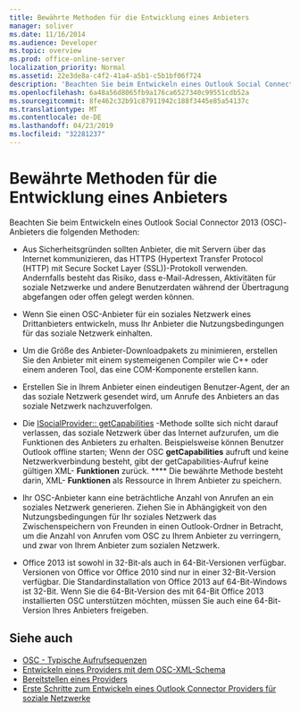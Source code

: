 ```yaml
---
title: Bewährte Methoden für die Entwicklung eines Anbieters
manager: soliver
ms.date: 11/16/2014
ms.audience: Developer
ms.topic: overview
ms.prod: office-online-server
localization_priority: Normal
ms.assetid: 22e3de8a-c4f2-41a4-a5b1-c5b1bf06f724
description: 'Beachten Sie beim Entwickeln eines Outlook Social Connector 2013 (OSC)-Anbieters die folgenden Methoden:'
ms.openlocfilehash: 6a48a56d8065fb9a176ca6527340c99551cdb52a
ms.sourcegitcommit: 8fe462c32b91c87911942c188f3445e85a54137c
ms.translationtype: MT
ms.contentlocale: de-DE
ms.lasthandoff: 04/23/2019
ms.locfileid: "32281237"
---
```

# <a name="best-practices-for-developing-a-provider"></a>Bewährte Methoden für die Entwicklung eines Anbieters

Beachten Sie beim Entwickeln eines Outlook Social Connector 2013 (OSC)-Anbieters die folgenden Methoden:
  
- Aus Sicherheitsgründen sollten Anbieter, die mit Servern über das Internet kommunizieren, das HTTPS (Hypertext Transfer Protocol (HTTP) mit Secure Socket Layer (SSL))-Protokoll verwenden. Andernfalls besteht das Risiko, dass e-Mail-Adressen, Aktivitäten für soziale Netzwerke und andere Benutzerdaten während der Übertragung abgefangen oder offen gelegt werden können.
    
- Wenn Sie einen OSC-Anbieter für ein soziales Netzwerk eines Drittanbieters entwickeln, muss Ihr Anbieter die Nutzungsbedingungen für das soziale Netzwerk einhalten.
    
- Um die Größe des Anbieter-Downloadpakets zu minimieren, erstellen Sie den Anbieter mit einem systemeigenen Compiler wie C++ oder einem anderen Tool, das eine COM-Komponente erstellen kann.
    
- Erstellen Sie in Ihrem Anbieter einen eindeutigen Benutzer-Agent, der an das soziale Netzwerk gesendet wird, um Anrufe des Anbieters an das soziale Netzwerk nachzuverfolgen.
    
- Die [ISocialProvider:: getCapabilities](isocialprovider-getcapabilities.md) -Methode sollte sich nicht darauf verlassen, das soziale Netzwerk über das Internet aufzurufen, um die Funktionen des Anbieters zu erhalten. Beispielsweise können Benutzer Outlook offline starten; Wenn der OSC **getCapabilities** aufruft und keine Netzwerkverbindung besteht, gibt der getCapabilities-Aufruf keine gültigen XML- **Funktionen** zurück. **** Die bewährte Methode besteht darin, XML- **Funktionen** als Ressource in Ihrem Anbieter zu speichern. 
    
- Ihr OSC-Anbieter kann eine beträchtliche Anzahl von Anrufen an ein soziales Netzwerk generieren. Ziehen Sie in Abhängigkeit von den Nutzungsbedingungen für Ihr soziales Netzwerk das Zwischenspeichern von Freunden in einen Outlook-Ordner in Betracht, um die Anzahl von Anrufen vom OSC zu Ihrem Anbieter zu verringern, und zwar von Ihrem Anbieter zum sozialen Netzwerk.
    
- Office 2013 ist sowohl in 32-Bit-als auch in 64-Bit-Versionen verfügbar. Versionen von Office vor Office 2010 sind nur in einer 32-Bit-Version verfügbar. Die Standardinstallation von Office 2013 auf 64-Bit-Windows ist 32-Bit. Wenn Sie die 64-Bit-Version des mit 64-Bit Office 2013 installierten OSC unterstützen möchten, müssen Sie auch eine 64-Bit-Version Ihres Anbieters freigeben. 
    
## <a name="see-also"></a>Siehe auch

- [OSC - Typische Aufrufsequenzen](osc-typical-calling-sequences.md)  
- [Entwickeln eines Providers mit dem OSC-XML-Schema](developing-a-provider-with-the-osc-xml-schema.md)  
- [Bereitstellen eines Providers](deploying-a-provider.md)  
- [Erste Schritte zum Entwickeln eines Outlook Connector Providers für soziale Netzwerke](getting-started-with-developing-an-outlook-social-connector-provider.md)

